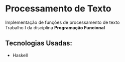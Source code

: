 # Processamento de Texto

Implementação de funções de processamento de texto  
Trabalho I da disciplina **Programação Funcional**

## Tecnologias Usadas:
- Haskell

